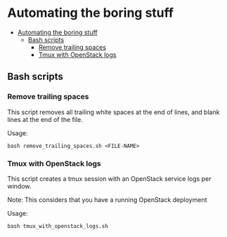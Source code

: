 # Automating the boring stuff

<!-- TOC -->
- [Automating the boring stuff](#Automating-the-boring-stuff)
  - [Bash scripts](#Bash-scripts)
    - [Remove trailing spaces](#Remove-trailing-spaces)
    - [Tmux with OpenStack logs](#Tmux-with-OpenStack-logs)
<!-- TOC -->

## Bash scripts
### Remove trailing spaces
This script removes all trailing white spaces at the end of lines, and blank lines at the end of the file. 

Usage:
```
bash remove_trailing_spaces.sh <FILE-NAME>
```
### Tmux with OpenStack logs
This script creates a tmux session with an OpenStack service logs per window.

Note: This considers that you have a running OpenStack deployment

Usage:
```
bash tmux_with_openstack_logs.sh
```
